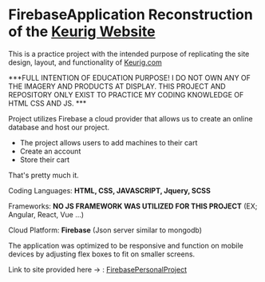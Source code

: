 # FirebaseApplication Reconstruction of the [Keurig Website](https://www.keurig.com/c/coffeemakers101?cm_sp=All-Hot-Brewers-_-Top-Nav-_-coffeemakers101 "Keurig Website")

This is a practice project with the intended purpose of replicating the site design, layout, and functionality of [Keurig.com](https://personal-project-d1c24.web.app "Keurig.com")

***FULL INTENTION OF EDUCATION PURPOSE! I DO NOT OWN ANY OF THE IMAGERY AND PRODUCTS AT DISPLAY. THIS PROJECT AND REPOSITORY ONLY EXIST TO PRACTICE MY CODING KNOWLEDGE OF HTML CSS AND JS. ***

Project utilizes Firebase a cloud provider that allows us to create an online database and host our project. 

- The project allows users to add machines to their cart 
- Create an account 
- Store their cart  

That's pretty much it. 

Coding Languages: 
**HTML, CSS, JAVASCRIPT, Jquery, SCSS**

Frameworks: **NO JS FRAMEWORK WAS UTILIZED FOR THIS PROJECT** (EX; Angular, React, Vue ...)

Cloud Platform: 
**Firebase** (Json server similar to mongodb)

The application was optimized to be responsive and function on mobile devices by adjusting flex boxes to fit on smaller screens. 

Link to site provided here -> : [FirebasePersonalProject](https://personal-project-d1c24.web.app/ "FirebasePersonalProject")
